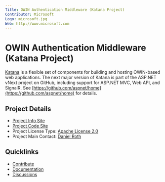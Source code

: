 ```yaml
---
Title: OWIN Authentication Middleware (Katana Project)
Contributor: Microsoft
Logo: microsoft.jpg
Web: http://www.microsoft.com
---
```

# OWIN Authentication Middleware (Katana Project)

[Katana](https://katanaproject.codeplex.com/) is a flexible set of components for building and hosting OWIN-based web applications. The next major version of Katana is part of the ASP.NET vNext project on GitHub, including support for ASP.NET MVC, Web API, and SignalR. See [https://github.com/aspnet/home](https://github.com/aspnet/home) for details.

## Project Details
* [Project Info Site](https://katanaproject.codeplex.com/) 
* [Project Code Site](http://katanaproject.codeplex.com/SourceControl/latest#src/) 
* Project License Type: [Apache License 2.0](https://katanaproject.codeplex.com/license)
* Project Main Contact: [Daniel Roth](https://www.codeplex.com/site/users/view/danroth27)

## Quicklinks

* [Contribute](https://katanaproject.codeplex.com/wikipage?title=contribute) 
* [Documentation](https://katanaproject.codeplex.com/documentation)
* [Discussions](https://katanaproject.codeplex.com/discussions)
